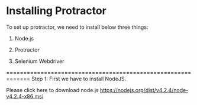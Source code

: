 Installing Protractor 
=====================
To set up protractor, we need to install below three things:

1. Node.js

2. Protractor

3. Selenium Webdriver

=============================================================
Step 1: First we have to install NodeJS. 

Please click here to download node.js https://nodejs.org/dist/v4.2.4/node-v4.2.4-x86.msi
